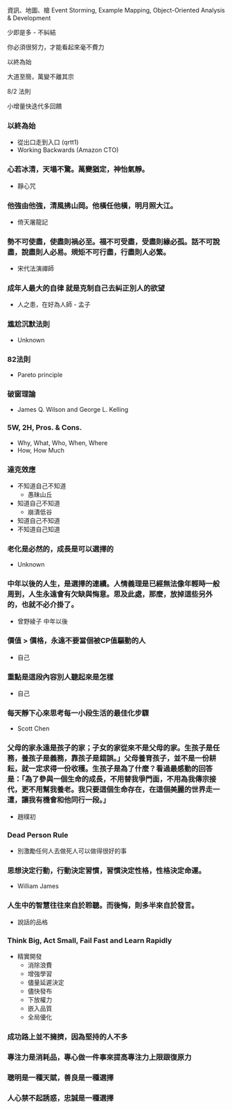 資訊、地圖、槍
Event Storming, Example Mapping, Object-Oriented Analysis & Development

少即是多 - 不糾結

你必須很努力，才能看起來毫不費力

以終為始

大道至簡，萬變不離其宗

8/2 法則

小增量快迭代多回饋

### 以終為始

-   從出口走到入口 (qrtt1)
-   Working Backwards (Amazon CTO)

### 心若冰清，天塌不驚。萬變猶定，神怡氣靜。

-   靜心咒

### 他強由他強，清風拂山岡。他橫任他橫，明月照大江。

-   倚天屠龍記

### 勢不可使盡，使盡則禍必至。福不可受盡，受盡則緣必孤。話不可說盡，說盡則人必易。規矩不可行盡，行盡則人必繁。

-   宋代法演禪師

### 成年人最大的自律 就是克制自己去糾正別人的欲望

-   人之患，在好為人師 - 孟子

### 尷尬沉默法則

-   Unknown

### 82法則

-   Pareto principle

### 破窗理論

-   James Q. Wilson and George L. Kelling

### 5W, 2H, Pros. & Cons.

-   Why, What, Who, When, Where
-   How, How Much

### 達克效應

-   不知道自己不知道
    -   愚昧山丘
-   知道自己不知道
    -   崩潰低谷
-   知道自己不知道
-   不知道自己知道

### 老化是必然的，成長是可以選擇的

-   Unknown

### 中年以後的人生，是選擇的連續。人情義理是已經無法像年輕時一般周到，人生永遠會有欠缺與悔意。思及此處，那麼，放掉這些另外的，也就不必介掛了。

-   曾野綾子 中年以後

### 價值 > 價格，永遠不要當個被CP值驅動的人

-   自己

### 重點是這段內容別人聽起來是怎樣

-   自己

### 每天靜下心來思考每一小段生活的最佳化步驟

-   Scott Chen

### 父母的家永遠是孩子的家；子女的家從來不是父母的家。生孩子是任務，養孩子是義務，靠孩子是錯誤。」父母養育孩子，並不是一份耕耘，就一定求得一份收穫。生孩子是為了什麼？看過最感動的回答是：「為了參與一個生命的成長，不用替我爭門面，不用為我傳宗接代，更不用幫我養老。我只要這個生命存在，在這個美麗的世界走一遭，讓我有機會和他同行一段。」

-   趙樸初

### Dead Person Rule

-   別激勵任何人去做死人可以做得很好的事

### 思想決定行動，行動決定習慣，習慣決定性格，性格決定命運。

-   William James

### 人生中的智慧往往來自於聆聽。而後悔，則多半來自於發言。

-   說話的品格

### Think Big, Act Small, Fail Fast and Learn Rapidly

-   精實開發
    -   消除浪費
    -   增強學習
    -   儘量延遲決定
    -   儘快發布
    -   下放權力
    -   嵌入品質
    -   全局優化

### 成功路上並不擁擠，因為堅持的人不多

### 專注力是消耗品，專心做一件事來提高專注力上限跟復原力

### 聰明是一種天賦，善良是一種選擇

### 人心禁不起誘惑，忠誠是一種選擇